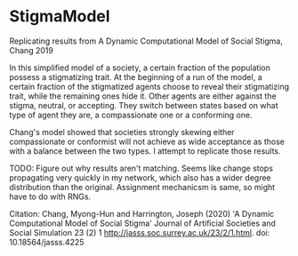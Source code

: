 # StigmaModel
Replicating results from A Dynamic Computational Model of Social Stigma, Chang 2019

In this simplified model of a society, a certain fraction of the population possess a stigmatizing trait. At the beginning of a run of the model, 
a certain fraction of the stigmatized agents choose to reveal their stigmatizing trait, while the remaining ones hide it. Other agents are either 
against the stigma, neutral, or accepting. They switch between states based on what type of agent they are, a compassionate one or a conforming one. 

Chang's model showed that societies strongly skewing either compassionate or conformist will not achieve as wide acceptance as those with a balance
between the two types. I attempt to replicate those results. 


TODO: 
Figure out why results aren't matching. 
Seems like change stops propagating very quickly in my network, which also has a wider
degree distribution than the original. Assignment mechanicsm is same, so might have to 
do with RNGs. 

Citation: 
Chang, Myong-Hun and Harrington, Joseph (2020) 'A Dynamic Computational Model of Social Stigma' Journal of Artificial Societies and Social Simulation 23 (2) 1 <http://jasss.soc.surrey.ac.uk/23/2/1.html>. doi: 10.18564/jasss.4225
